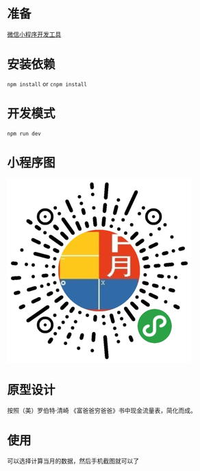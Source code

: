 # 准备
[微信小程序开发工具](https://developers.weixin.qq.com/miniprogram/dev/devtools/download.html)

# 安装依赖
`npm install` or `cnpm install`

# 开发模式
`npm run dev`

# 小程序图
![小程序图](doc/static/image/qrcode.jpg)

# 原型设计
按照（美）罗伯特·清崎 《富爸爸穷爸爸》书中现金流量表，简化而成。

# 使用
可以选择计算当月的数据，然后手机截图就可以了